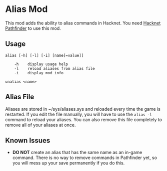 # Alias Mod
This mod adds the ability to alias commands in Hacknet. You need [Hacknet Pathfinder](https://github.com/Arkhist/Hacknet-Pathfinder/releases) to use this mod.

## Usage
    alias [-h] [-l] [-i] [name[=value]]
    
        -h    display usage help
        -l    reload aliases from alias file
        -i    display mod info

    unalias <name>

## Alias File
Aliases are stored in ~/sys/aliases.sys and reloaded every time the game is restarted. If you edit the file manually, you will have to use the `alias -l` command to reload your aliases. You can also remove this file completely to remove all of your aliases at once.

## Known Issues
* **DO NOT** create an alias that has the same name as an in-game command. There is no way to remove commands in Pathfinder yet, so you will mess up your save permanently if you do this.
